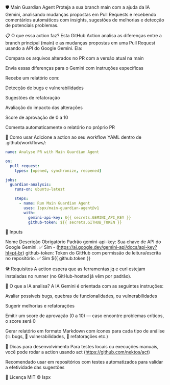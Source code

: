 🛡️ Main Guardian Agent
Proteja a sua branch main com a ajuda da IA Gemini, analisando mudanças propostas em Pull Requests e recebendo comentários automáticos com insights, sugestões de melhorias e detecção de potenciais problemas.

📋 O que essa action faz?
Esta GitHub Action analisa as diferenças entre a branch principal (main) e as mudanças propostas em uma Pull Request usando a API do Google Gemini. Ela:

Compara os arquivos alterados no PR com a versão atual na main

Envia essas diferenças para o Gemini com instruções específicas

Recebe um relatório com:

Detecção de bugs e vulnerabilidades

Sugestões de refatoração

Avaliação do impacto das alterações

Score de aprovação de 0 a 10

Comenta automaticamente o relatório no próprio PR

🚀 Como usar
Adicione a action ao seu workflow YAML dentro de .github/workflows/:


```yaml
name: Analyse PR with Main Guardian Agent

on:
  pull_request:
    types: [opened, synchronize, reopened]

jobs:
  guardian-analysis:
    runs-on: ubuntu-latest

    steps:
      - name: Run Main Guardian Agent
        uses: Ispx/main-guardian-agent@v1
        with:
          gemini-api-key: ${{ secrets.GEMINI_API_KEY }}
          github-token: ${{ secrets.GITHUB_TOKEN }}
```


🔐 Inputs

Nome	Descrição	Obrigatório	Padrão
gemini-api-key:	Sua chave de API do Google Gemini.	✅ Sim	- (https://ai.google.dev/gemini-api/docs/api-key?hl=pt-br)
github-token:	Token do GitHub com permissão de leitura/escrita no repositório.	✅ Sim	${{ github.token }}

🛠️ Requisitos
A action espera que as ferramentas jq e curl estejam instaladas no runner (no GitHub-hosted já vêm por padrão).

🧠 O que a IA analisa?
A IA Gemini é orientada com as seguintes instruções:

Avaliar possíveis bugs, quebras de funcionalidades, ou vulnerabilidades

Sugerir melhorias e refatorações

Emitir um score de aprovação (0 a 10) — caso encontre problemas críticos, o score será 0

Gerar relatório em formato Markdown com ícones para cada tipo de análise (💥 bugs, 🔐 vulnerabilidades, 🧼 refatorações etc.)


🧪 Dicas para desenvolvimento
Para testes locais ou execuções manuais, você pode rodar a action usando act (https://github.com/nektos/act)

Recomendado usar em repositórios com testes automatizados para validar a efetividade das sugestões

🧾 Licença
MIT © Ispx